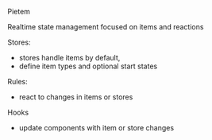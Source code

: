 Pietem

Realtime state management focused on items and reactions

Stores:

- stores handle items by default,
- define item types and optional start states

Rules:

- react to changes in items or stores

Hooks

- update components with item or store changes
